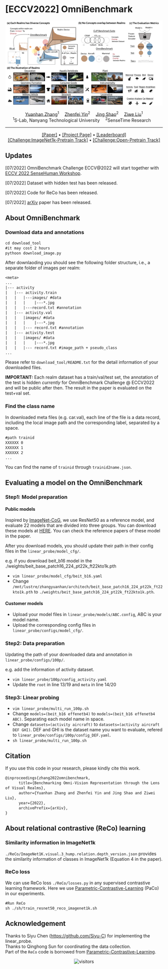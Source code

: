 # [ECCV2022] OmniBenchmark

![teaser](./figures/paper_teaser-min.png)

<div align="center">

<div>
    <a href='https://zhangyuanhan-ai.github.io/' target='_blank'>Yuanhan Zhang</a><sup>1</sup>&emsp;
    <a href='https://scholar.google.com.hk/citations?user=ngPR1dIAAAAJ&hl=zh-CN' target='_blank'>Zhenfei Yin</a><sup>2</sup>&emsp;
    <a href='https://amandajshao.github.io/' target='_blank'>Jing Shao</a><sup>2</sup>&emsp;
    <a href='https://liuziwei7.github.io/' target='_blank'>Ziwe Liu</a><sup>1</sup>
</div>
<div>
    <sup>1</sup>S-Lab, Nanyang Technological University&emsp;
    <sup>2</sup>SenseTime Research&emsp;
</div>

---

<div>
    <a href='https://arxiv.org/pdf/2207.07106.pdf' target='_blank'>[Paper]</a> 
    •
    <a href='https://zhangyuanhan-ai.github.io/OmniBenchmark' target='_blank'>[Project Page]</a>
    •
    <a href='https://paperswithcode.com/sota/image-classification-on-omnibenchmark' target='_blank'>[Leaderboard]</a>
    <br>
    <a href='https://codalab.lisn.upsaclay.fr/competitions/6043' target='_blank'>[Challenge:ImageNet1k-Pretrain Track]</a>
    •
    <a href='https://codalab.lisn.upsaclay.fr/competitions/6045' target='_blank'>[Challenge:Open-Pretrain Track]</a>
</div>
</div>

## Updates
[07/2022] OmniBenchmark Challenge ECCV@2022 will start together with [ECCV 2022 SenseHuman Workshop](https://sense-human.github.io/).

[07/2022] Dataset with hidden test has been released.

[07/2022] Code for ReCo has been released.

[07/2022] [arXiv](https://github.com/ZhangYuanhan-AI/OmniBenchmark) paper has been released.


## About OmniBenchmark
### Download data and annotations
```
cd download_tool
#it may cost 2 hours
pythoon download_image.py
```
After downlaoding you should see the following folder structure, i.e., a separate folder of images per realm: 

```
<meta>
...
|--- activity
|   |--- activity.train
|   |   |---images/ #data
|   |   |    |---*.jpg
|   |   |---record.txt #annotation
|   |--- activity.val
|   |   |images/ #data
|   |   |    |---*.jpg
|   |   |--- record.txt #annotation
|   |--- activity.test
|   |   |images/ #data
|   |   |    |---*.jpg
|   |   |--- record.txt #image_path + pseudo_class
...
```
Please refer to ``download_tool/README.txt`` for the detail information of your downloaded files.

**IMPORTANT:** Each realm dataset has a train/val/test set, the annotation of the test is hidden *currently* for OmniBenchmark Challenge @ ECCV2022 and will be public after then. The result in the paper is evaluated on the test+val set.

### Find the class name 
In downloaded meta files (e.g. car.val), each line of the file is a data record, including the local image path and the corresponding label, separated by a space.
```
#path trainid
XXXXXX 0
XXXXXX 1
XXXXXX 2
...
``` 
You can find the name of ``trainid`` through ``trainid2name.json``. 


## Evaluating a model on the OmniBenchmark

### Step1: Model preparation
#### Public models
Inspired by [ImageNet-CoG](https://europe.naverlabs.com/research/computer-vision/cog-benchmark/), we use ResNet50 as a reference model, and evaluate 22 models that are divided into three groups. You can download these models at [HERE](https://drive.google.com/drive/folders/1zJcWHWK6olLPX44t4yE8WyM2Bq1jenAR?usp=sharing). You can check the reference papers of these model in the paper.

After you download models, you should update their path in their config files in the ``linear_probe/model_cfg/``.

e.g.
if you download beit_b16 model in the ./weights/beit_base_patch16_224_pt22k_ft22kto1k.pth
- ``vim linear_probe/model_cfg/beit_b16.yaml``
- Change ``/mnt/lustre/zhangyuanhan/architech/beit_base_patch16_224_pt22k_ft22kto1k.pth`` to ``./weights/beit_base_patch16_224_pt22k_ft22kto1k.pth``.

#### Customer models
- Upload your model files in ``linear_probe/models/ABC.config``, ABC is your model name.
- Upload the corresponding config files in ``linear_probe/configs/model_cfg/``.


### Step2: Data preparation
Updating the path of your downloaded data and annotation in ``linear_probe/configs/100p/``.

e.g. add the information of activity dataset.
- ``vim linear_probe/100p/config_activity.yaml``
- Update the ``root`` in line 13/19 and ``meta`` in line 14/20

### Step3: Linear probing
- ``vim linear_probe/multi_run_100p.sh``
- Change ``models=(beit_b16 effenetb4)`` to ``models=(beit_b16 effenetb4 ABC)``. Separating each model name in space. 
- Change ``datasets=(activity aircraft)`` to ``datasets=(activity aircraft DEF GHI)``. DEF and GHI is the dataset name you want to evaluate, refered to ``linear_probe/configs/100p/config_DEF.yaml``.
- ``sh linear_probe/multi_run_100p.sh``

## Citation
If you use this code in your research, please kindly cite this work.
```
@inproceedings{zhang2022omnibenchmark,
      title={Benchmarking Omni-Vision Representation through the Lens of Visual Realms}, 
      author={Yuanhan Zhang and Zhenfei Yin and Jing Shao and Ziwei Liu},
      year={2022},
      archivePrefix={arXiv},
}
```

## About relational contrastive (ReCo) learning
### Similarity information in ImageNet1k
``./ReCo/ImageNet1K.visual.3_hump.relation.depth_version.json`` provides the similarity information of classes in ImageNet1k (Equation 4 in the paper).

### ReCo loss
We can use ReCo loss ``./ReCo/losses.py`` in any supervised contrastive learning framework. Here we use [Parametric-Contrastive-Learning](https://github.com/dvlab-research/Parametric-Contrastive-Learning) (PaCo) in our experiments. 
```
#Run ReCo
sh ./sh/train_resnet50_reco_imagenet1k.sh
```



## Acknowledgement

Thanks to Siyu Chen (https://github.com/Siyu-C) for implementing the linear_probe. \
Thanks to Qinghong Sun for coordinating the data collection. \
Part of the ``ReCo`` code is borrowed from [Parametric-Contrastive-Learning](https://github.com/dvlab-research/Parametric-Contrastive-Learning). 

<div align="center">

![visitors](https://visitor-badge.glitch.me/badge?page_id=zhangyuanhan-ai.OmniBenchmark&left_color=green&right_color=red)

</div>



